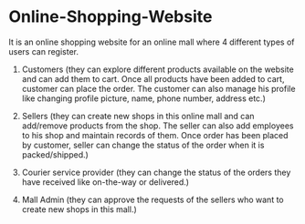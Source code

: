 # Online-Shopping-Website

It is an online shopping website for an online mall where 4 different types of users can register.

1. Customers (they can explore different products available on the website and can add them to cart.
Once all products have been added to cart, customer can place the order. The customer can also manage his profile 
like changing profile picture, name, phone number, address etc.)

2. Sellers (they can create new shops in this online mall and can add/remove products from the shop.
The seller can also add employees to his shop and maintain records of them. Once order has been placed by customer,
seller can change the status of the order when it is packed/shipped.)

3. Courier service provider (they can change the status of the orders they have received like on-the-way or delivered.)

4. Mall Admin (they can approve the requests of the sellers who want to create new shops in this mall.)
